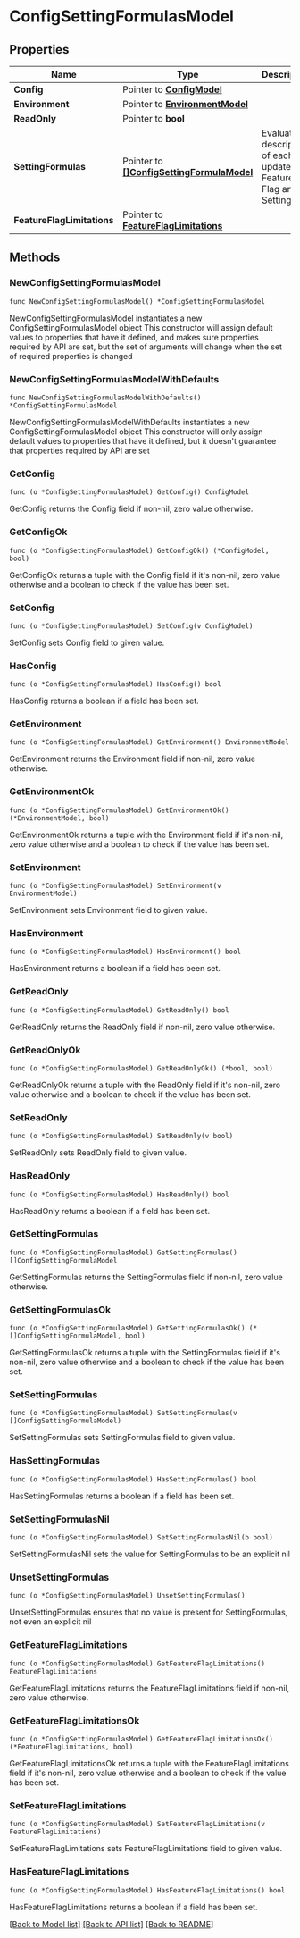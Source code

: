 # ConfigSettingFormulasModel

## Properties

Name | Type | Description | Notes
------------ | ------------- | ------------- | -------------
**Config** | Pointer to [**ConfigModel**](ConfigModel.md) |  | [optional] 
**Environment** | Pointer to [**EnvironmentModel**](EnvironmentModel.md) |  | [optional] 
**ReadOnly** | Pointer to **bool** |  | [optional] 
**SettingFormulas** | Pointer to [**[]ConfigSettingFormulaModel**](ConfigSettingFormulaModel.md) | Evaluation descriptors of each updated Feature Flag and Setting. | [optional] 
**FeatureFlagLimitations** | Pointer to [**FeatureFlagLimitations**](FeatureFlagLimitations.md) |  | [optional] 

## Methods

### NewConfigSettingFormulasModel

`func NewConfigSettingFormulasModel() *ConfigSettingFormulasModel`

NewConfigSettingFormulasModel instantiates a new ConfigSettingFormulasModel object
This constructor will assign default values to properties that have it defined,
and makes sure properties required by API are set, but the set of arguments
will change when the set of required properties is changed

### NewConfigSettingFormulasModelWithDefaults

`func NewConfigSettingFormulasModelWithDefaults() *ConfigSettingFormulasModel`

NewConfigSettingFormulasModelWithDefaults instantiates a new ConfigSettingFormulasModel object
This constructor will only assign default values to properties that have it defined,
but it doesn't guarantee that properties required by API are set

### GetConfig

`func (o *ConfigSettingFormulasModel) GetConfig() ConfigModel`

GetConfig returns the Config field if non-nil, zero value otherwise.

### GetConfigOk

`func (o *ConfigSettingFormulasModel) GetConfigOk() (*ConfigModel, bool)`

GetConfigOk returns a tuple with the Config field if it's non-nil, zero value otherwise
and a boolean to check if the value has been set.

### SetConfig

`func (o *ConfigSettingFormulasModel) SetConfig(v ConfigModel)`

SetConfig sets Config field to given value.

### HasConfig

`func (o *ConfigSettingFormulasModel) HasConfig() bool`

HasConfig returns a boolean if a field has been set.

### GetEnvironment

`func (o *ConfigSettingFormulasModel) GetEnvironment() EnvironmentModel`

GetEnvironment returns the Environment field if non-nil, zero value otherwise.

### GetEnvironmentOk

`func (o *ConfigSettingFormulasModel) GetEnvironmentOk() (*EnvironmentModel, bool)`

GetEnvironmentOk returns a tuple with the Environment field if it's non-nil, zero value otherwise
and a boolean to check if the value has been set.

### SetEnvironment

`func (o *ConfigSettingFormulasModel) SetEnvironment(v EnvironmentModel)`

SetEnvironment sets Environment field to given value.

### HasEnvironment

`func (o *ConfigSettingFormulasModel) HasEnvironment() bool`

HasEnvironment returns a boolean if a field has been set.

### GetReadOnly

`func (o *ConfigSettingFormulasModel) GetReadOnly() bool`

GetReadOnly returns the ReadOnly field if non-nil, zero value otherwise.

### GetReadOnlyOk

`func (o *ConfigSettingFormulasModel) GetReadOnlyOk() (*bool, bool)`

GetReadOnlyOk returns a tuple with the ReadOnly field if it's non-nil, zero value otherwise
and a boolean to check if the value has been set.

### SetReadOnly

`func (o *ConfigSettingFormulasModel) SetReadOnly(v bool)`

SetReadOnly sets ReadOnly field to given value.

### HasReadOnly

`func (o *ConfigSettingFormulasModel) HasReadOnly() bool`

HasReadOnly returns a boolean if a field has been set.

### GetSettingFormulas

`func (o *ConfigSettingFormulasModel) GetSettingFormulas() []ConfigSettingFormulaModel`

GetSettingFormulas returns the SettingFormulas field if non-nil, zero value otherwise.

### GetSettingFormulasOk

`func (o *ConfigSettingFormulasModel) GetSettingFormulasOk() (*[]ConfigSettingFormulaModel, bool)`

GetSettingFormulasOk returns a tuple with the SettingFormulas field if it's non-nil, zero value otherwise
and a boolean to check if the value has been set.

### SetSettingFormulas

`func (o *ConfigSettingFormulasModel) SetSettingFormulas(v []ConfigSettingFormulaModel)`

SetSettingFormulas sets SettingFormulas field to given value.

### HasSettingFormulas

`func (o *ConfigSettingFormulasModel) HasSettingFormulas() bool`

HasSettingFormulas returns a boolean if a field has been set.

### SetSettingFormulasNil

`func (o *ConfigSettingFormulasModel) SetSettingFormulasNil(b bool)`

 SetSettingFormulasNil sets the value for SettingFormulas to be an explicit nil

### UnsetSettingFormulas
`func (o *ConfigSettingFormulasModel) UnsetSettingFormulas()`

UnsetSettingFormulas ensures that no value is present for SettingFormulas, not even an explicit nil
### GetFeatureFlagLimitations

`func (o *ConfigSettingFormulasModel) GetFeatureFlagLimitations() FeatureFlagLimitations`

GetFeatureFlagLimitations returns the FeatureFlagLimitations field if non-nil, zero value otherwise.

### GetFeatureFlagLimitationsOk

`func (o *ConfigSettingFormulasModel) GetFeatureFlagLimitationsOk() (*FeatureFlagLimitations, bool)`

GetFeatureFlagLimitationsOk returns a tuple with the FeatureFlagLimitations field if it's non-nil, zero value otherwise
and a boolean to check if the value has been set.

### SetFeatureFlagLimitations

`func (o *ConfigSettingFormulasModel) SetFeatureFlagLimitations(v FeatureFlagLimitations)`

SetFeatureFlagLimitations sets FeatureFlagLimitations field to given value.

### HasFeatureFlagLimitations

`func (o *ConfigSettingFormulasModel) HasFeatureFlagLimitations() bool`

HasFeatureFlagLimitations returns a boolean if a field has been set.


[[Back to Model list]](../README.md#documentation-for-models) [[Back to API list]](../README.md#documentation-for-api-endpoints) [[Back to README]](../README.md)


